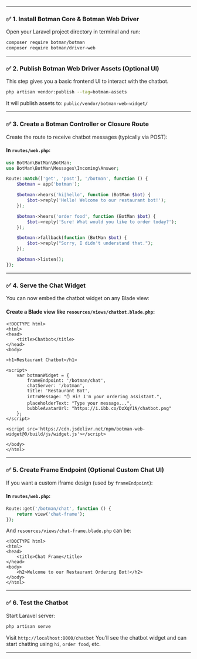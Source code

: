 
---

### ✅ 1. **Install Botman Core & Botman Web Driver**

Open your Laravel project directory in terminal and run:

```bash
composer require botman/botman
composer require botman/driver-web
```

---

### ✅ 2. **Publish Botman Web Driver Assets (Optional UI)**

This step gives you a basic frontend UI to interact with the chatbot.

```bash
php artisan vendor:publish --tag=botman-assets
```

It will publish assets to:
`public/vendor/botman-web-widget/`

---

### ✅ 3. **Create a Botman Controller or Closure Route**

Create the route to receive chatbot messages (typically via POST):

#### In `routes/web.php`:

```php
use BotMan\BotMan\BotMan;
use BotMan\BotMan\Messages\Incoming\Answer;

Route::match(['get', 'post'], '/botman', function () {
    $botman = app('botman');

    $botman->hears('hi|hello', function (BotMan $bot) {
        $bot->reply('Hello! Welcome to our restaurant bot!');
    });

    $botman->hears('order food', function (BotMan $bot) {
        $bot->reply('Sure! What would you like to order today?');
    });

    $botman->fallback(function (BotMan $bot) {
        $bot->reply("Sorry, I didn't understand that.");
    });

    $botman->listen();
});
```

---

### ✅ 4. **Serve the Chat Widget**

You can now embed the chatbot widget on any Blade view:

#### Create a Blade view like `resources/views/chatbot.blade.php`:

```blade
<!DOCTYPE html>
<html>
<head>
    <title>Chatbot</title>
</head>
<body>

<h1>Restaurant Chatbot</h1>

<script>
    var botmanWidget = {
        frameEndpoint: '/botman/chat',
        chatServer: '/botman',
        title: 'Restaurant Bot',
        introMessage: "✋ Hi! I'm your ordering assistant.",
        placeholderText: "Type your message...",
        bubbleAvatarUrl: "https://i.ibb.co/DzXqY1N/chatbot.png"
    };
</script>

<script src='https://cdn.jsdelivr.net/npm/botman-web-widget@0/build/js/widget.js'></script>

</body>
</html>
```

---

### ✅ 5. **Create Frame Endpoint (Optional Custom Chat UI)**

If you want a custom iframe design (used by `frameEndpoint`):

#### In `routes/web.php`:

```php
Route::get('/botman/chat', function () {
    return view('chat-frame');
});
```

And `resources/views/chat-frame.blade.php` can be:

```blade
<!DOCTYPE html>
<html>
<head>
    <title>Chat Frame</title>
</head>
<body>
    <h2>Welcome to our Restaurant Ordering Bot!</h2>
</body>
</html>
```

---

### ✅ 6. **Test the Chatbot**

Start Laravel server:

```bash
php artisan serve
```

Visit `http://localhost:8000/chatbot`
You’ll see the chatbot widget and can start chatting using `hi`, `order food`, etc.

---
